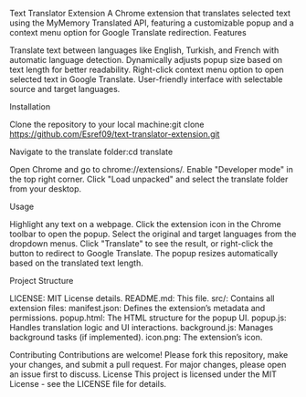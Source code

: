 Text Translator Extension
A Chrome extension that translates selected text using the MyMemory Translated API, featuring a customizable popup and a context menu option for Google Translate redirection.
Features

Translate text between languages like English, Turkish, and French with automatic language detection.
Dynamically adjusts popup size based on text length for better readability.
Right-click context menu option to open selected text in Google Translate.
User-friendly interface with selectable source and target languages.

Installation

Clone the repository to your local machine:git clone https://github.com/Esref09/text-translator-extension.git


Navigate to the translate folder:cd translate


Open Chrome and go to chrome://extensions/.
Enable "Developer mode" in the top right corner.
Click "Load unpacked" and select the translate folder from your desktop.

Usage

Highlight any text on a webpage.
Click the extension icon in the Chrome toolbar to open the popup.
Select the original and target languages from the dropdown menus.
Click "Translate" to see the result, or right-click the button to redirect to Google Translate.
The popup resizes automatically based on the translated text length.

Project Structure

LICENSE: MIT License details.
README.md: This file.
src/: Contains all extension files:
manifest.json: Defines the extension’s metadata and permissions.
popup.html: The HTML structure for the popup UI.
popup.js: Handles translation logic and UI interactions.
background.js: Manages background tasks (if implemented).
icon.png: The extension’s icon.



Contributing
Contributions are welcome! Please fork this repository, make your changes, and submit a pull request. For major changes, please open an issue first to discuss.
License
This project is licensed under the MIT License - see the LICENSE file for details.

